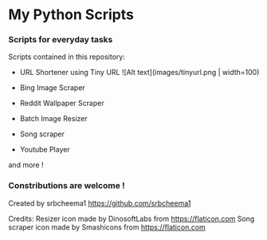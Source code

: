 # My Python Scripts
### Scripts for everyday tasks

Scripts contained in this repository:
- URL Shortener using Tiny URL
![Alt text](images/tinyurl.png | width=100)

- Bing Image Scraper
- Reddit Wallpaper Scraper
- Batch Image Resizer
- Song scraper
- Youtube Player

and more !

### Constributions are welcome !

Created by srbcheema1
https://github.com/srbcheema1

Credits:
Resizer icon made by DinosoftLabs from https://flaticon.com
Song scraper icon made by Smashicons from https://flaticon.com
